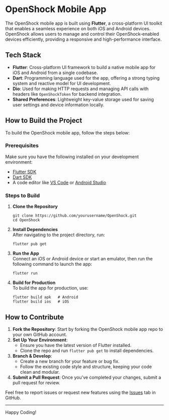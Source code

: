 # OpenShock Mobile App

The OpenShock mobile app is built using **Flutter**, a cross-platform UI toolkit that enables a seamless experience on both iOS and Android devices. OpenShock allows users to manage and control their OpenShock-enabled devices efficiently, providing a responsive and high-performance interface.

## Tech Stack

- **Flutter**: Cross-platform UI framework to build a native mobile app for iOS and Android from a single codebase.
- **Dart**: Programming language used for the app, offering a strong typing system and reactive model for UI development.
- **Dio**: Used for making HTTP requests and managing API calls with headers like `OpenShockToken` for backend integration.
- **Shared Preferences**: Lightweight key-value storage used for saving user settings and device information locally.

## How to Build the Project

To build the OpenShock mobile app, follow the steps below:

### Prerequisites

Make sure you have the following installed on your development environment:
- [Flutter SDK](https://flutter.dev/docs/get-started/install)
- [Dart SDK](https://dart.dev/get-dart)
- A code editor like [VS Code](https://code.visualstudio.com/) or [Android Studio](https://developer.android.com/studio)

### Steps to Build

1. **Clone the Repository**  
   ```
   git clone https://github.com/yourusername/OpenShock.git
   cd OpenShock
   ```

2. **Install Dependencies**  
   After navigating to the project directory, run:
   ```
   flutter pub get
   ```

3. **Run the App**  
   Connect an iOS or Android device or start an emulator, then run the following command to launch the app:
   ```
   flutter run
   ```

4. **Build for Production**  
   To build the app for production, use:
   ```
   flutter build apk   # Android
   flutter build ios   # iOS
   ```

## How to Contribute

1. **Fork the Repository**: Start by forking the OpenShock mobile app repo to your own GitHub account.
2. **Set Up Your Environment**:
   - Ensure you have the latest version of Flutter installed.
   - Clone the repo and run `flutter pub get` to install dependencies.
3. **Branch & Develop**:
   - Create a new branch for your feature or bug fix.
   - Follow the existing code style and structure, keeping your code clean and modular.
4. **Submit a Pull Request**: Once you've completed your changes, submit a pull request for review.

Feel free to report issues or request new features using the [Issues](https://github.com/yourusername/OpenShock/issues) tab in GitHub.

---

Happy Coding!
